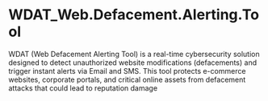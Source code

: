 # WDAT_Web.Defacement.Alerting.Tool
WDAT (Web Defacement Alerting Tool) is a real-time cybersecurity solution designed to detect unauthorized website modifications (defacements) and trigger instant alerts via Email and SMS.  This tool protects e-commerce websites, corporate portals, and critical online assets from defacement attacks that could lead to reputation damage
